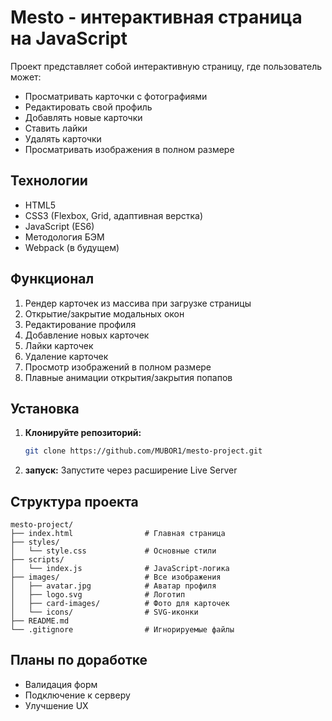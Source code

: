 # Mesto - интерактивная страница на JavaScript

Проект представляет собой интерактивную страницу, где пользователь может:
- Просматривать карточки с фотографиями
- Редактировать свой профиль
- Добавлять новые карточки
- Ставить лайки
- Удалять карточки
- Просматривать изображения в полном размере

## Технологии
- HTML5
- CSS3 (Flexbox, Grid, адаптивная верстка)
- JavaScript (ES6)
- Методология БЭМ
- Webpack (в будущем)

## Функционал
1. Рендер карточек из массива при загрузке страницы
2. Открытие/закрытие модальных окон
3. Редактирование профиля
4. Добавление новых карточек
5. Лайки карточек
6. Удаление карточек
7. Просмотр изображений в полном размере
8. Плавные анимации открытия/закрытия попапов

## Установка
1. **Клонируйте репозиторий:**
   ```bash
   git clone https://github.com/MUBOR1/mesto-project.git
   ```
2. **запуск:**
Запустите через расширение Live Server

## Структура проекта
```
mesto-project/
├── index.html                # Главная страница
├── styles/
│   └── style.css             # Основные стили
├── scripts/
│   └── index.js              # JavaScript-логика
├── images/                   # Все изображения
│   ├── avatar.jpg            # Аватар профиля
│   ├── logo.svg              # Логотип
│   ├── card-images/          # Фото для карточек
│   └── icons/                # SVG-иконки
├── README.md                 
└── .gitignore                # Игнорируемые файлы
```

## Планы по доработке
- Валидация форм
- Подключение к серверу
- Улучшение UX